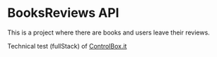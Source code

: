 # BooksReviews API
This is a project where there are books and users leave their reviews.

Technical test (fullStack) of [ControlBox.it](https://my.controlbox.net/)


